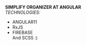 **SIMPLIFY ORGANIZER AT ANGULAR**  
_TECHNOLOGIES:_  
* ANGULAR11  
* RxJS  
* FIREBASE  
And SCSS :)
